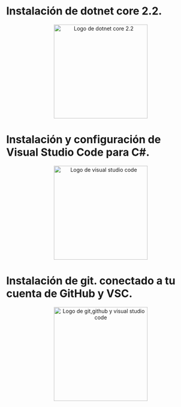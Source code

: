<h1>Instalación de dotnet core 2.2.</h1>
<div align="center"><img src="https://upload.wikimedia.org/wikipedia/commons/thumb/e/ee/.NET_Core_Logo.svg/1200px-.NET_Core_Logo.svg.png" alt="Logo de dotnet core 2.2" width="250" height="250"></div>
<h1>Instalación y configuración de Visual Studio Code para C#.</h1>
<div align="center"><img src="https://cdn.worldvectorlogo.com/logos/visual-studio-code-1.svg" alt="Logo de visual studio code" width="250" height="250"></div>
<h1>Instalación de git. conectado a tu cuenta de GitHub y VSC.</h1>
<div align="center"><img src="https://www.adictosaltrabajo.com/wp-content/uploads/2020/01/intergracionportada.png" alt="Logo de git,github y visual studio code" width="250" height="250"></div>